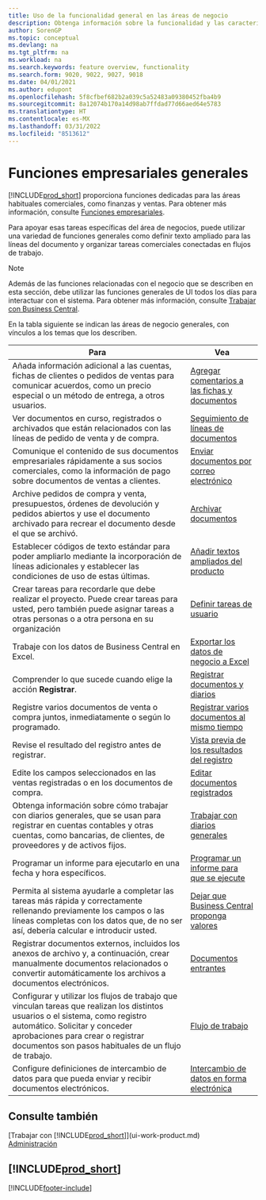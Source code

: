 ```yaml
---
title: Uso de la funcionalidad general en las áreas de negocio
description: Obtenga información sobre la funcionalidad y las características que se usan en varias áreas de negocio en Business Central.
author: SorenGP
ms.topic: conceptual
ms.devlang: na
ms.tgt_pltfrm: na
ms.workload: na
ms.search.keywords: feature overview, functionality
ms.search.form: 9020, 9022, 9027, 9018
ms.date: 04/01/2021
ms.author: edupont
ms.openlocfilehash: 5f8cfbef682b2a039c5a52483a09380452fba4b9
ms.sourcegitcommit: 8a12074b170a14d98ab7ffdad77d66aed64e5783
ms.translationtype: HT
ms.contentlocale: es-MX
ms.lasthandoff: 03/31/2022
ms.locfileid: "8513612"
---
```

# <a name="general-business-functionality"></a>Funciones empresariales generales
[!INCLUDE[prod_short](includes/prod_short.md)] proporciona funciones dedicadas para las áreas habituales comerciales, como finanzas y ventas. Para obtener más información, consulte [Funciones empresariales](across-business-functionality.md).

Para apoyar esas tareas específicas del área de negocios, puede utilizar una variedad de funciones generales como definir texto ampliado para las líneas del documento y organizar tareas comerciales conectadas en flujos de trabajo.

> [!NOTE]
> Además de las funciones relacionadas con el negocio que se describen en esta sección, debe utilizar las funciones generales de UI todos los días para interactuar con el sistema. Para obtener más información, consulte [Trabajar con Business Central](ui-work-product.md).

En la tabla siguiente se indican las áreas de negocio generales, con vínculos a los temas que los describen.

| Para | Vea |
| --- | --- |
|Añada información adicional a las cuentas, fichas de clientes o pedidos de ventas para comunicar acuerdos, como un precio especial o un método de entrega, a otros usuarios.|[Agregar comentarios a las fichas y documentos](across-how-use-comments.md)|
|Ver documentos en curso, registrados o archivados que están relacionados con las líneas de pedido de venta y de compra.|[Seguimiento de líneas de documentos](across-how-to-track-document-lines.md)|
| Comunique el contenido de sus documentos empresariales rápidamente a sus socios comerciales, como la información de pago sobre documentos de ventas a clientes. |[Enviar documentos por correo electrónico](ui-how-send-documents-email.md) |
|Archive pedidos de compra y venta, presupuestos, órdenes de devolución y pedidos abiertos y use el documento archivado para recrear el documento desde el que se archivó.|[Archivar documentos](across-how-to-archive-documents.md)|
| Establecer códigos de texto estándar para poder ampliarlo mediante la incorporación de líneas adicionales y establecer las condiciones de uso de estas últimas. |[Añadir textos ampliados del producto](ui-how-define-ext-text.md) |
|Crear tareas para recordarle que debe realizar el proyecto. Puede crear tareas para usted, pero también puede asignar tareas a otras personas o a otra persona en su organización|[Definir tareas de usuario](across-user-tasks.md)|
|Trabaje con los datos de Business Central en Excel.|[Exportar los datos de negocio a Excel](about-export-data.md)|
|Comprender lo que sucede cuando elige la acción **Registrar**.|[Registrar documentos y diarios](ui-post-documents-journals.md)|
|Registre varios documentos de venta o compra juntos, inmediatamente o según lo programado.|[Registrar varios documentos al mismo tiempo](ui-batch-posting.md)|  
|Revise el resultado del registro antes de registrar.|[Vista previa de los resultados del registro](ui-how-preview-post-results.md)|
|Edite los campos seleccionados en las ventas registradas o en los documentos de compra.|[Editar documentos registrados](across-edit-posted-document.md)|
|Obtenga información sobre cómo trabajar con diarios generales, que se usan para registrar en cuentas contables y otras cuentas, como bancarias, de clientes, de proveedores y de activos fijos. |[Trabajar con diarios generales](ui-work-general-journals.md) |
| Programar un informe para ejecutarlo en una fecha y hora específicos. |[Programar un informe para que se ejecute](ui-work-report.md#ScheduleReport) |
|Permita al sistema ayudarle a completar las tareas más rápida y correctamente rellenando previamente los campos o las líneas completas con los datos que, de no ser así, debería calcular e introducir usted.|[Dejar que Business Central proponga valores](ui-let-system-suggest-values.md)|
|Registrar documentos externos, incluidos los anexos de archivo y, a continuación, crear manualmente documentos relacionados o convertir automáticamente los archivos a documentos electrónicos.|[Documentos entrantes](across-income-documents.md)|
|Configurar y utilizar los flujos de trabajo que vinculan tareas que realizan los distintos usuarios o el sistema, como registro automático. Solicitar y conceder aprobaciones para crear o registrar documentos son pasos habituales de un flujo de trabajo.|[Flujo de trabajo](across-workflow.md)|
| Configure definiciones de intercambio de datos para que pueda enviar y recibir documentos electrónicos. |[Intercambio de datos en forma electrónica](across-data-exchange.md) |

## <a name="see-also"></a>Consulte también
[Trabajar con [!INCLUDE[prod_short](includes/prod_short.md)]](ui-work-product.md)  
[Administración](admin-setup-and-administration.md)

## [!INCLUDE[prod_short](includes/free_trial_md.md)]  


[!INCLUDE[footer-include](includes/footer-banner.md)]